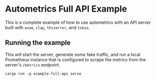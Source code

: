 # Autometrics Full API Example

This is a complete example of how to use autometrics with an API server built with `axum`, `clap`, `thiserror`, and `tokio`.

## Running the example

This will start the server, generate some fake traffic, and run a local Prometheus instance that is configured to scrape the metrics from the server's `/metrics` endpoint.

```shell
cargo run -p example-full-api serve
```

